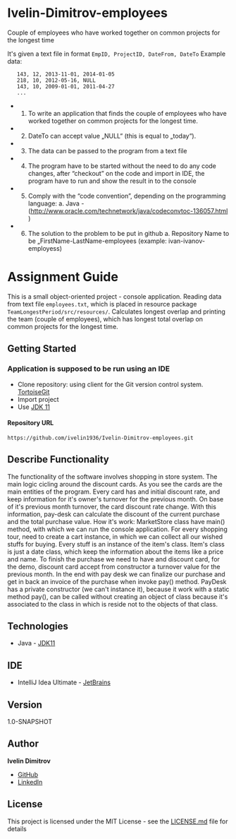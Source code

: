 # Ivelin-Dimitrov-employees
Couple of employees who have worked together on common projects for the longest time

It's given a text file in format ```EmpID, ProjectID, DateFrom, DateTo```
Example data: 
   ```
      143, 12, 2013-11-01, 2014-01-05
      218, 10, 2012-05-16, NULL
      143, 10, 2009-01-01, 2011-04-27
      ...
   ```
   
* 1) To write an application that finds the couple of employees who have worked together on common projects for the longest time.
* 2) DateTo can accept value „NULL“ (this is equal to „today“).
* 3) The data can be passed to the program from a text file
* 4) The program have to be started without the need to do any code changes, after “checkout” on the code and import in IDE, the program        have to run and show the result in to the console
* 5) Comply with the “code convention”, depending on the programming language:
      a. Java - (http://www.oracle.com/technetwork/java/codeconvtoc-136057.html )
* 6) The solution to the problem to be put in github
      a. Repository Name to be „FirstName-LastName-employees (example: ivan-ivanov-employess)

# Assignment Guide

This is a small object-oriented project - console application. Reading data from text file ```employees.txt```, which is placed in resource package ```TeamLongestPeriod/src/resources/```. Calculates longest overlap and printing the team (couple of employees), which has longest total overlap on common projects for the longest time.

## Getting Started
### Application is supposed to be run using an IDE

* Clone repository: using client for the Git version control system. [TortoiseGit](https://tortoisegit.org/)
* Import project
* Use [JDK 11](https://www.oracle.com/technetwork/java/javase/downloads/jdk11-downloads-5066655.html)

#### Repository URL
```
https://github.com/ivelin1936/Ivelin-Dimitrov-employees.git
```

## Describe Functionality

The functionality of the software involves shopping in store system. The main logic cicling around the discount cards. As you see the cards are the main entities of the program. Every card has and initial discount rate, and keep information for it's owner's turnover for the previous month. On base of it's previous month turnover, the card discount rate change. With this information, pay-desk can calculate the discount of the current purchase and the total purchase value.
How it's work:
MarketStore class have main() method, with which we can run the console application. 
For every shopping tour, need to create a cart instance, in which we can collect all our wished stuffs for buying. 
Every stuff is an instance of the item's class. Item's class is just a date class, which keep the information about the items like a price and name.
To finish the purchase we need to have and discount card, for the demo, discount card accept from constructor a turnover value for the previous month.
In the end with pay desk we can finalize our purchase and get in back an invoice of the purchase when invoke pay() method. 
PayDesk has a private constructor (we can't instance it), because it work with a static method pay(), can be called without creating an object of class because it's associated to the class in which is reside not to the objects of that class.

## Technologies

* Java - [JDK11](https://www.oracle.com/technetwork/java/javase/downloads/jdk11-downloads-5066655.html)

## IDE 

* IntelliJ Idea Ultimate - [JetBrains](https://www.jetbrains.com/idea/)

## Version

1.0-SNAPSHOT

## Author

**Ivelin Dimitrov** 
* [GitHub](https://github.com/ivelin1936)
* [LinkedIn](https://www.linkedin.com/in/ivelin-dimitrov-42b13a151/)

## License

This project is licensed under the MIT License - see the [LICENSE.md](LICENSE.md) file for details
